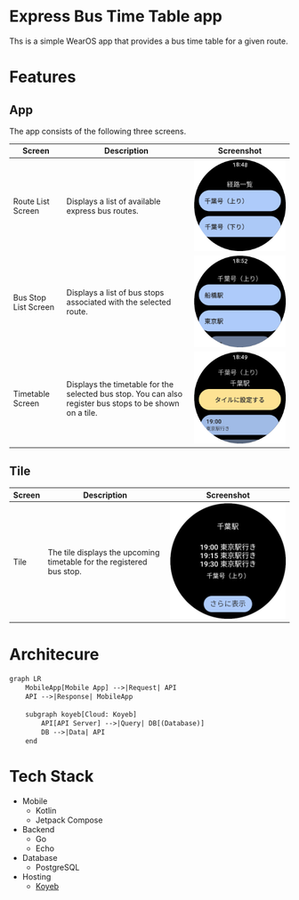 # Express Bus Time Table app
Ths is a simple WearOS app that provides a bus time table for a given route. 

# Features

## App
The app consists of the following three screens.

| Screen | Description | Screenshot |
|--------|-------------|------------|
| Route List Screen | Displays a list of available express bus routes. | ![Route List Screen](images/route_list.png) |
| Bus Stop List Screen | Displays a list of bus stops associated with the selected route. | ![Bus Stop List Screen](images/bus_stop_list_1.png) |
| Timetable Screen | Displays the timetable for the selected bus stop. You can also register bus stops to be shown on a tile. | ![Timetable Screen](images/timetable_1.png) | 

## Tile

| Screen | Description | Screenshot |
|--------|-------------|------------|
| Tile | The tile displays the upcoming timetable for the registered bus stop. | ![Tile](images/tile.png) | 

# Architecure
```mermaid
graph LR
    MobileApp[Mobile App] -->|Request| API
    API -->|Response| MobileApp

    subgraph koyeb[Cloud: Koyeb]
        API[API Server] -->|Query| DB[(Database)]
        DB -->|Data| API
    end
```

# Tech Stack
- Mobile
    - Kotlin
    - Jetpack Compose
- Backend
    - Go
    - Echo
- Database
    - PostgreSQL
- Hosting
    - [Koyeb](https://www.koyeb.com/)